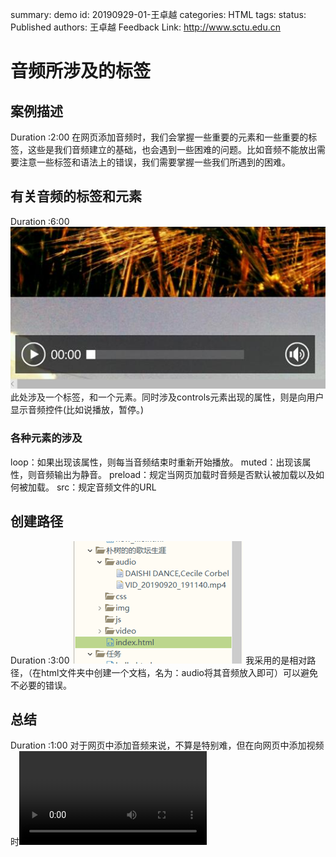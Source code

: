 summary: demo
id: 20190929-01-王卓越
categories: HTML
tags: 
status: Published 
authors: 王卓越
Feedback Link: http://www.sctu.edu.cn

# 音频所涉及的标签
## 案例描述
Duration :2:00
在网页添加音频时，我们会掌握一些重要的元素和一些重要的标签，这些是我们音频建立的基础，也会遇到一些困难的问题。比如音频不能放出需要注意一些标签和语法上的错误，我们需要掌握一些我们所遇到的困难。
## 有关音频的标签和元素
Duration :6:00
![](assets/20190929-01-王卓越-04.jpg)
此处涉及一个标签，和一个元素。同时涉及controls元素出现的属性，则是向用户显示音频控件(比如说播放，暂停。)
### 各种元素的涉及
loop：如果出现该属性，则每当音频结束时重新开始播放。
muted：出现该属性，则音频输出为静音。
preload：规定当网页加载时音频是否默认被加载以及如何被加载。
src：规定音频文件的URL
## 创建路径
Duration :3:00
![](assets/20190929-01-王卓越-05.png)
我采用的是相对路径，（在html文件夹中创建一个文档，名为：audio将其音频放入即可）可以避免不必要的错误。
## 总结
Duration :1:00
对于网页中添加音频来说，不算是特别难，但在向网页中添加视频时<video>出现的错误，无法加载出添加的网页视频。


